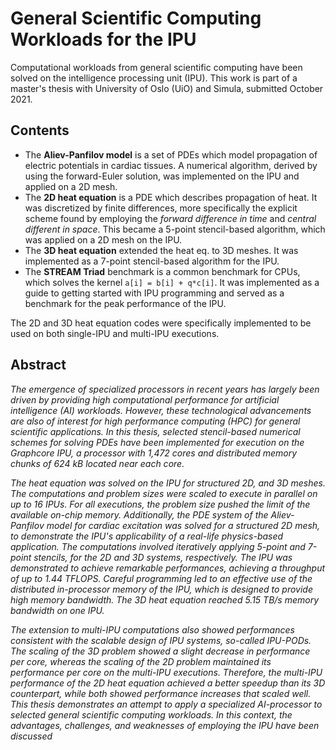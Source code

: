 # General Scientific Computing Workloads for the IPU

Computational workloads from general scientific computing have been solved on the intelligence processing unit (IPU). This work is part of a master's thesis with University of Oslo (UiO) and Simula, submitted October 2021.

## Contents

* The **Aliev-Panfilov model** is a set of PDEs which model propagation of electric potentials in cardiac tissues. A numerical algorithm, derived by using the forward-Euler solution, was implemented on the IPU and applied on a 2D mesh.
* The **2D heat equation** is a PDE which describes propagation of heat. It was discretized by finite differences, more specifically the explicit scheme found by employing the *forward difference in time* and *central different in space*. This became a 5-point stencil-based algorithm, which was applied on a 2D mesh on the IPU.
* The **3D heat equation** extended the heat eq. to 3D meshes. It was implemented as a 7-point stencil-based algorithm for the IPU.
* The **STREAM Triad** benchmark is a common benchmark for CPUs, which solves the kernel `a[i] = b[i] + q*c[i]`. It was implemented as a guide to getting started with IPU programming and served as a benchmark for the peak performance of the IPU.

The 2D and 3D heat equation codes were specifically implemented to be used on both single-IPU and multi-IPU executions.

## Abstract

*The emergence of specialized processors in recent years has largely been driven by providing high computational performance for artificial intelligence (AI) workloads. However, these technological advancements are also of interest for high performance computing (HPC) for general scientific applications. In this thesis, selected stencil-based numerical schemes for solving PDEs have been implemented for execution on the Graphcore IPU, a processor with 1,472 cores and distributed memory chunks of 624 kB located near each core.*

*The heat equation was solved on the IPU for structured 2D, and 3D meshes. The computations and problem sizes were scaled to execute in parallel on up to 16 IPUs. For all executions, the problem size pushed the limit of the available on-chip memory. Additionally, the PDE system of the Aliev-Panfilov model for cardiac excitation was solved for a structured 2D mesh, to demonstrate the IPU's applicability of a real-life physics-based application. The computations involved iteratively applying 5-point and 7-point stencils, for the 2D and 3D systems, respectively. The IPU was demonstrated to achieve remarkable performances, achieving a throughput of up to 1.44 TFLOPS. Careful programming led to an effective use of the distributed in-processor memory of the IPU, which is designed to provide high memory bandwidth. The 3D heat equation reached 5.15 TB/s memory bandwidth on one IPU.*

*The extension to multi-IPU computations also showed performances consistent with the scalable design of IPU systems, so-called IPU-PODs. The scaling of the 3D problem showed a slight decrease in performance per core, whereas the scaling of the 2D problem maintained its performance per core on the multi-IPU executions. Therefore, the multi-IPU performance of the 2D heat equation achieved a better speedup than its 3D counterpart, while both showed performance increases that scaled well. This thesis demonstrates an attempt to apply a specialized AI-processor to selected general scientific computing workloads. In this context, the advantages, challenges, and weaknesses of employing the IPU have been discussed*
